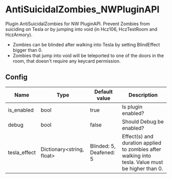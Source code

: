 # AntiSuicidalZombies_NWPluginAPI
Plugin AntiSuicidalZombies for NW PluginAPI. Prevent Zombies from suiciding on Tesla or by jumping into void (in Hcz106, HczTestRoom and HczArmory).
- Zombies can be blinded after walking into Tesla by setting BlindEffect bigger than 0.
- Zombies that jump into void will be teleported to one of the doors in the room, that doesn't require any keycard permission.

## Config
|Name|Type|Default value|Description|
|---|---|---|---|
|is_enabled|bool|true|Is plugin enabled?|
|debug|bool|false|Should Debug be enabled?|
|tesla_effect|Dictionary<string, float>|Blinded: 5, Deafened: 5|Effect(s) and duration applied to zombies after walking into tesla. Value must be higher than 0.|
